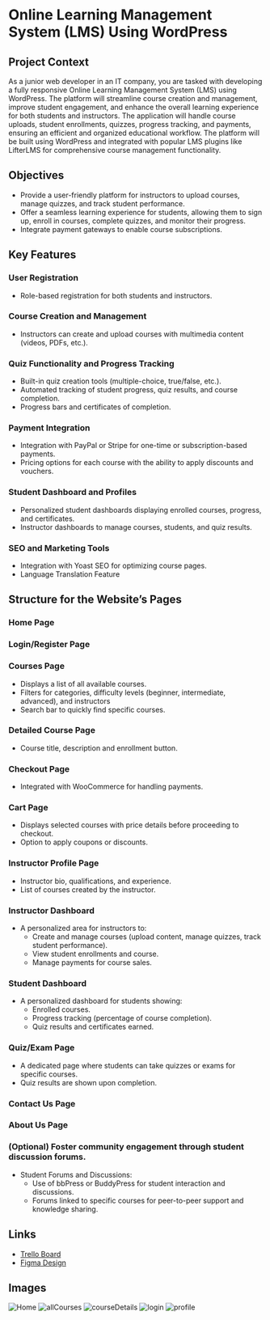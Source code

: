 # Online Learning Management System (LMS) Using WordPress

## Project Context

As a junior web developer in an IT company, you are tasked with developing a fully responsive Online Learning Management System (LMS) using WordPress. The platform will streamline course creation and management, improve student engagement, and enhance the overall learning experience for both students and instructors. The application will handle course uploads, student enrollments, quizzes, progress tracking, and payments, ensuring an efficient and organized educational workflow. The platform will be built using WordPress and integrated with popular LMS plugins like LifterLMS for comprehensive course management functionality.

## Objectives

- Provide a user-friendly platform for instructors to upload courses, manage quizzes, and track student performance.
- Offer a seamless learning experience for students, allowing them to sign up, enroll in courses, complete quizzes, and monitor their progress.
- Integrate payment gateways to enable course subscriptions.

## Key Features

### User Registration

- Role-based registration for both students and instructors.

### Course Creation and Management

- Instructors can create and upload courses with multimedia content (videos, PDFs, etc.).

### Quiz Functionality and Progress Tracking

- Built-in quiz creation tools (multiple-choice, true/false, etc.).
- Automated tracking of student progress, quiz results, and course completion.
- Progress bars and certificates of completion.

### Payment Integration

- Integration with PayPal or Stripe for one-time or subscription-based payments.
- Pricing options for each course with the ability to apply discounts and vouchers.

### Student Dashboard and Profiles

- Personalized student dashboards displaying enrolled courses, progress, and certificates.
- Instructor dashboards to manage courses, students, and quiz results.

### SEO and Marketing Tools

- Integration with Yoast SEO for optimizing course pages.
- Language Translation Feature

## Structure for the Website’s Pages

### Home Page

### Login/Register Page

### Courses Page

- Displays a list of all available courses.
- Filters for categories, difficulty levels (beginner, intermediate, advanced), and instructors
- Search bar to quickly find specific courses.

### Detailed Course Page

- Course title, description and enrollment button.

### Checkout Page

- Integrated with WooCommerce for handling payments.

### Cart Page

- Displays selected courses with price details before proceeding to checkout.
- Option to apply coupons or discounts.

### Instructor Profile Page

- Instructor bio, qualifications, and experience.
- List of courses created by the instructor.

### Instructor Dashboard

- A personalized area for instructors to:
  - Create and manage courses (upload content, manage quizzes, track student performance).
  - View student enrollments and course.
  - Manage payments for course sales.

### Student Dashboard

- A personalized dashboard for students showing:
  - Enrolled courses.
  - Progress tracking (percentage of course completion).
  - Quiz results and certificates earned.

### Quiz/Exam Page

- A dedicated page where students can take quizzes or exams for specific courses.
- Quiz results are shown upon completion.

### Contact Us Page

### About Us Page

### (Optional) Foster community engagement through student discussion forums.

- Student Forums and Discussions:
  - Use of bbPress or BuddyPress for student interaction and discussions.
  - Forums linked to specific courses for peer-to-peer support and knowledge sharing.

## Links

- [Trello Board](https://trello.com/invite/b/671d4ed61e06fd9147d6b715/ATTI2dada6d6c36ceede99484b5f3e61c849854C89B5/wordpress)
- [Figma Design](https://www.figma.com/design/KZfsJ0uzmHe4SdyPWSx9KG/Wordpress?node-id=0-1&t=YNR6z3ivwEvxtf8v-1)

## Images

![Home](images/Home.png)
![allCourses](images/allCourses.png)
![courseDetails](images/courseDetails.png)
![login](images/login.png)
![profile](images/profile.png)

